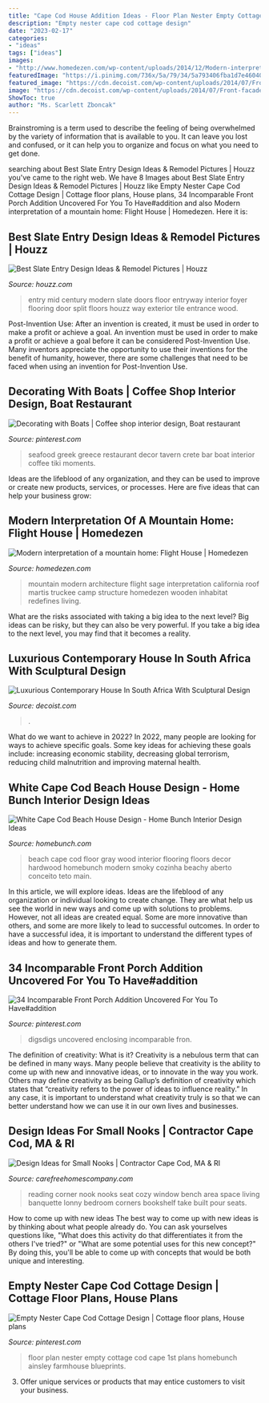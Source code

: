 ```yaml
---
title: "Cape Cod House Addition Ideas - Floor Plan Nester Empty Cottage Cod Cape 1st Plans Homebunch Ainsley Farmhouse Blueprints"
description: "Empty nester cape cod cottage design"
date: "2023-02-17"
categories:
- "ideas"
tags: ["ideas"]
images:
- "http://www.homedezen.com/wp-content/uploads/2014/12/Modern-interpretation-of-a-mountain-home-Flight-House-20.jpg"
featuredImage: "https://i.pinimg.com/736x/5a/79/34/5a793406fba1d7e46040901c31010f06.jpg"
featured_image: "https://cdn.decoist.com/wp-content/uploads/2014/07/Front-facade-of-the-contemporary-House-Ber-in-Southe-Africa.jpg"
image: "https://cdn.decoist.com/wp-content/uploads/2014/07/Front-facade-of-the-contemporary-House-Ber-in-Southe-Africa.jpg"
ShowToc: true
author: "Ms. Scarlett Zboncak"
---
```



Brainstroming is a term used to describe the feeling of being overwhelmed by the variety of information that is available to you. It can leave you lost and confused, or it can help you to organize and focus on what you need to get done.

	

		
searching about Best Slate Entry Design Ideas &amp; Remodel Pictures | Houzz you've came to the right web. We have 8 Images about Best Slate Entry Design Ideas &amp; Remodel Pictures | Houzz like Empty Nester Cape Cod Cottage Design | Cottage floor plans, House plans, 34 Incomparable Front Porch Addition Uncovered For You To Have#addition and also Modern interpretation of a mountain home: Flight House | Homedezen. Here it is:
		
    
## Best Slate Entry Design Ideas &amp; Remodel Pictures | Houzz

<img loading=lazy src="https://st.hzcdn.com/fimgs/cd715cb800296d7d_5609-w500-h666-b0-p0--modern-entry.jpg" onerror="this.onerror=null;this.src='https://tse3.mm.bing.net/th?id=OIP.npz5RqcbQh3CJlCl0993lAHaJ3&amp;pid=15.1';" alt="Best Slate Entry Design Ideas &amp; Remodel Pictures | Houzz">

_Source: houzz.com_

>entry mid century modern slate doors floor entryway interior foyer flooring door split floors houzz way exterior tile entrance wood. 

	

Post-Invention Use: After an invention is created, it must be used in order to make a profit or achieve a goal.
An invention must be used in order to make a profit or achieve a goal before it can be considered Post-Invention Use. Many inventors appreciate the opportunity to use their inventions for the benefit of humanity, however, there are some challenges that need to be faced when using an invention for Post-Invention Use.

    
## Decorating With Boats | Coffee Shop Interior Design, Boat Restaurant

<img loading=lazy src="https://i.pinimg.com/736x/84/2f/84/842f84e64a2317128e9fbdd20a295186--restaurant-ideas-restaurant-design.jpg" onerror="this.onerror=null;this.src='https://tse1.mm.bing.net/th?id=OIP.Lz6CfwlSX_WieZbr2z3n0QHaFW&amp;pid=15.1';" alt="Decorating with Boats | Coffee shop interior design, Boat restaurant">

_Source: pinterest.com_

>seafood greek greece restaurant decor tavern crete bar boat interior coffee tiki moments. 

	

Ideas are the lifeblood of any organization, and they can be used to improve or create new products, services, or processes. Here are five ideas that can help your business grow:

    
## Modern Interpretation Of A Mountain Home: Flight House | Homedezen

<img loading=lazy src="http://www.homedezen.com/wp-content/uploads/2014/12/Modern-interpretation-of-a-mountain-home-Flight-House-20.jpg" onerror="this.onerror=null;this.src='https://tse4.mm.bing.net/th?id=OIP.6YBLYj2MVFZxSJtmXIYxCAHaFK&amp;pid=15.1';" alt="Modern interpretation of a mountain home: Flight House | Homedezen">

_Source: homedezen.com_

>mountain modern architecture flight sage interpretation california roof martis truckee camp structure homedezen wooden inhabitat redefines living. 

	

What are the risks associated with taking a big idea to the next level?
Big ideas can be risky, but they can also be very powerful. If you take a big idea to the next level, you may find that it becomes a reality.

    
## Luxurious Contemporary House In South Africa With Sculptural Design

<img loading=lazy src="https://cdn.decoist.com/wp-content/uploads/2014/07/Front-facade-of-the-contemporary-House-Ber-in-Southe-Africa.jpg" onerror="this.onerror=null;this.src='https://tse4.mm.bing.net/th?id=OIP.EbBMumPgf5tEPFJytkyewwHaE8&amp;pid=15.1';" alt="Luxurious Contemporary House In South Africa With Sculptural Design">

_Source: decoist.com_

>. 

	

What do we want to achieve in 2022?
In 2022, many people are looking for ways to achieve specific goals. Some key ideas for achieving these goals include: increasing economic stability, decreasing global terrorism, reducing child malnutrition and improving maternal health.

    
## White Cape Cod Beach House Design - Home Bunch Interior Design Ideas

<img loading=lazy src="https://www.homebunch.com/wp-content/uploads/2017/03/Smoky-Gray-Hardwood-Floor-Main-Floor-with-Smoky-Gray-Hardwood-Floor-The-Smoky-Gray-Hardwood-Floor-is-Custom-Wood-Flooring-from-Gaetano-Hardwood-Floors-SmokyGray-HardwoodFloor-Greyhardwoodfloor.jpg" onerror="this.onerror=null;this.src='https://tse3.mm.bing.net/th?id=OIP.f0WOewcMDbvq0LHR_yJY4QHaF-&amp;pid=15.1';" alt="White Cape Cod Beach House Design - Home Bunch Interior Design Ideas">

_Source: homebunch.com_

>beach cape cod floor gray wood interior flooring floors decor hardwood homebunch modern smoky cozinha beachy aberto conceito teto main. 

	

In this article, we will explore ideas. Ideas are the lifeblood of any organization or individual looking to create change. They are what help us see the world in new ways and come up with solutions to problems. However, not all ideas are created equal. Some are more innovative than others, and some are more likely to lead to successful outcomes. In order to have a successful idea, it is important to understand the different types of ideas and how to generate them.

    
## 34 Incomparable Front Porch Addition Uncovered For You To Have#addition

<img loading=lazy src="https://i.pinimg.com/736x/5a/79/34/5a793406fba1d7e46040901c31010f06.jpg" onerror="this.onerror=null;this.src='https://tse2.mm.bing.net/th?id=OIP.mujRd_aRCPTZkIvV1htEZQHaLB&amp;pid=15.1';" alt="34 Incomparable Front Porch Addition Uncovered For You To Have#addition">

_Source: pinterest.com_

>digsdigs uncovered enclosing incomparable fron. 

	

The definition of creativity: What is it?
Creativity is a nebulous term that can be defined in many ways. Many people believe that creativity is the ability to come up with new and innovative ideas, or to innovate in the way you work. Others may define creativity as being Gallup’s definition of creativity which states that “creativity refers to the power of ideas to influence reality.” In any case, it is important to understand what creativity truly is so that we can better understand how we can use it in our own lives and businesses.

    
## Design Ideas For Small Nooks | Contractor Cape Cod, MA &amp; RI

<img loading=lazy src="https://carefreehomescompany.com/wp-content/uploads/2016/06/design-ideas-for-small-nooks-reading.jpg" onerror="this.onerror=null;this.src='https://tse2.mm.bing.net/th?id=OIP.bM8vpeN7q-1AT6mTBU5LoAHaKY&amp;pid=15.1';" alt="Design Ideas for Small Nooks | Contractor Cape Cod, MA &amp; RI">

_Source: carefreehomescompany.com_

>reading corner nook nooks seat cozy window bench area space living banquette lonny bedroom corners bookshelf take built pour seats. 

	

How to come up with new ideas
The best way to come up with new ideas is by thinking about what people already do. You can ask yourselves questions like, "What does this activity do that differentiates it from the others I've tried?" or "What are some potential uses for this new concept?" By doing this, you'll be able to come up with concepts that would be both unique and interesting.

    
## Empty Nester Cape Cod Cottage Design | Cottage Floor Plans, House Plans

<img loading=lazy src="https://i.pinimg.com/736x/c4/b8/78/c4b878b93918d4eee46452f732af257f.jpg" onerror="this.onerror=null;this.src='https://tse2.mm.bing.net/th?id=OIP.hNCmVwiXZa7I2iX33TVfBAHaLB&amp;pid=15.1';" alt="Empty Nester Cape Cod Cottage Design | Cottage floor plans, House plans">

_Source: pinterest.com_

>floor plan nester empty cottage cod cape 1st plans homebunch ainsley farmhouse blueprints. 

	

3. Offer unique services or products that may entice customers to visit your business.

